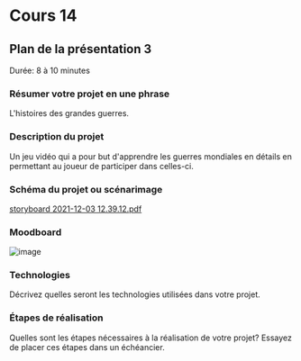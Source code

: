 # Cours 14
## Plan de la présentation 3
Durée: 8 à 10 minutes

### Résumer votre projet en une phrase
L'histoires des grandes guerres.

### Description du projet 
Un jeu vidéo qui a pour but d'apprendre les guerres mondiales en détails en permettant au joueur de participer dans celles-ci.  

### Schéma du projet ou scénarimage
 
[storyboard 2021-12-03 12.39.12.pdf](https://github.com/lorekel/582115_journal_de_bord_Chacon_Lorena/files/7700775/storyboard.2021-12-03.12.39.12.pdf)

### Moodboard
![image](https://user-images.githubusercontent.com/90428730/145747776-0bfd6450-e7ab-48d6-8ead-30136da12c32.png) 

### Technologies
Décrivez quelles seront les technologies utilisées dans votre projet. 

### Étapes de réalisation
Quelles sont les étapes nécessaires à la réalisation de votre projet? Essayez de placer ces étapes dans un échéancier. 
